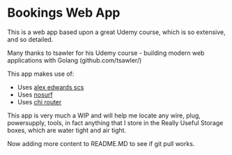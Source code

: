 # Bookings Web App

This is a web app based upon a great Udemy course, which is so extensive, and so detailed.


Many thanks to tsawler for his Udemy course - building modern web applications with Golang
(github.com/tsawler/)

This app makes use of:

- Uses [alex edwards scs](https://github.com/alexedwards/scs)
- Uses [nosurf](https://github.com/justinas/nosurf)
- Uses [chi router](htps://github.com/go-chi/chi)

This app is very much a WIP and will help me locate any wire, plug, powersupply, tools, in fact anything that I store in the Really Useful Storage boxes, which are water tight and air tight. 


Now adding more content to README.MD to see if git pull works.
